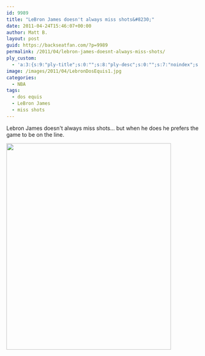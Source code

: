 ```yaml
---
id: 9989
title: "LeBron James doesn't always miss shots&#8230;"
date: 2011-04-24T15:46:07+00:00
author: Matt B.
layout: post
guid: https://backseatfan.com/?p=9989
permalink: /2011/04/lebron-james-doesnt-always-miss-shots/
ply_custom:
  - 'a:3:{s:9:"ply-title";s:0:"";s:8:"ply-desc";s:0:"";s:7:"noindex";s:0:"";}'
image: /images/2011/04/LebronDosEquis1.jpg
categories:
  - NBA
tags:
  - dos equis
  - LeBron James
  - miss shots
---
```


<div class="entry">
  <p>
    Lebron James doesn't always miss shots&#8230; but when he does he prefers the game to be on the line.
  </p>

  <p>
    <a href="/images/2011/04/LebronDosEquis1.jpg"><img class="aligncenter size-full wp-image-9991" title="LebronDosEquis" src="/images/2011/04/LebronDosEquis1.jpg" alt="" width="430" height="539" srcset="/images/2011/04/LebronDosEquis1.jpg 430w, /images/2011/04/LebronDosEquis1-239x300.jpg 239w" sizes="(max-width: 430px) 100vw, 430px" /></a>
  </p>
</div>
